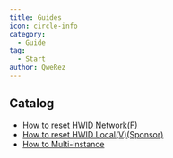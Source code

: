 ```yaml
---
title: Guides
icon: circle-info
category:
  - Guide
tag:
  - Start
author: QweRez
---
```


## Catalog

- [How to reset HWID Network(F)](hwid-f.md)
- [How to reset HWID Local(V)(Sponsor)](hwid-v.md)
- [How to Multi-instance](multi-instance.md)

